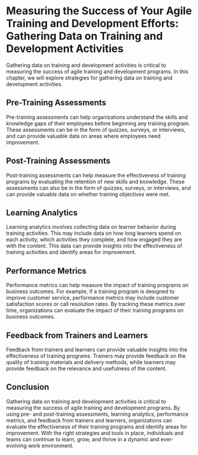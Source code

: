 Measuring the Success of Your Agile Training and Development Efforts: Gathering Data on Training and Development Activities
===========================================================================================================================

Gathering data on training and development activities is critical to measuring the success of agile training and development programs. In this chapter, we will explore strategies for gathering data on training and development activities.

Pre-Training Assessments
------------------------

Pre-training assessments can help organizations understand the skills and knowledge gaps of their employees before beginning any training program. These assessments can be in the form of quizzes, surveys, or interviews, and can provide valuable data on areas where employees need improvement.

Post-Training Assessments
-------------------------

Post-training assessments can help measure the effectiveness of training programs by evaluating the retention of new skills and knowledge. These assessments can also be in the form of quizzes, surveys, or interviews, and can provide valuable data on whether training objectives were met.

Learning Analytics
------------------

Learning analytics involves collecting data on learner behavior during training activities. This may include data on how long learners spend on each activity, which activities they complete, and how engaged they are with the content. This data can provide insights into the effectiveness of training activities and identify areas for improvement.

Performance Metrics
-------------------

Performance metrics can help measure the impact of training programs on business outcomes. For example, if a training program is designed to improve customer service, performance metrics may include customer satisfaction scores or call resolution rates. By tracking these metrics over time, organizations can evaluate the impact of their training programs on business outcomes.

Feedback from Trainers and Learners
-----------------------------------

Feedback from trainers and learners can provide valuable insights into the effectiveness of training programs. Trainers may provide feedback on the quality of training materials and delivery methods, while learners may provide feedback on the relevance and usefulness of the content.

Conclusion
----------

Gathering data on training and development activities is critical to measuring the success of agile training and development programs. By using pre- and post-training assessments, learning analytics, performance metrics, and feedback from trainers and learners, organizations can evaluate the effectiveness of their training programs and identify areas for improvement. With the right strategies and tools in place, individuals and teams can continue to learn, grow, and thrive in a dynamic and ever-evolving work environment.
